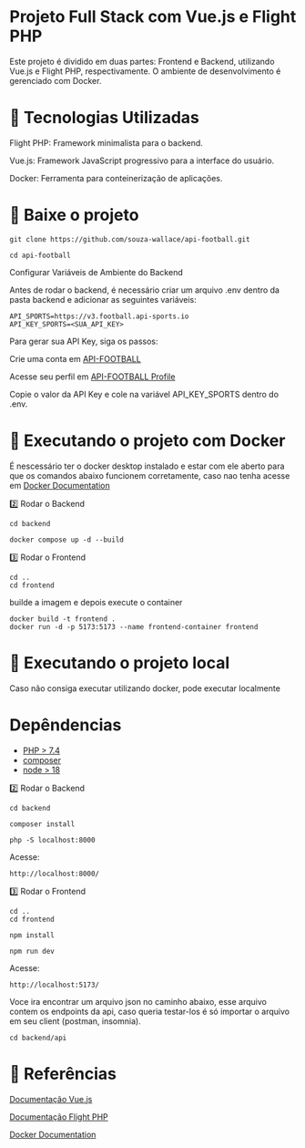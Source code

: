 # Projeto Full Stack com Vue.js e Flight PHP

Este projeto é dividido em duas partes: Frontend e Backend, utilizando Vue.js e Flight PHP, respectivamente. O ambiente de desenvolvimento é gerenciado com Docker.

# 📌 Tecnologias Utilizadas

Flight PHP: Framework minimalista para o backend.

Vue.js: Framework JavaScript progressivo para a interface do usuário.

Docker: Ferramenta para conteinerização de aplicações.

# 🚀 Baixe o projeto
```
git clone https://github.com/souza-wallace/api-football.git
````
```
cd api-football
```
Configurar Variáveis de Ambiente do Backend

Antes de rodar o backend, é necessário criar um arquivo .env dentro da pasta backend e adicionar as seguintes variáveis:

```
API_SPORTS=https://v3.football.api-sports.io
API_KEY_SPORTS=<SUA_API_KEY>
```

Para gerar sua API Key, siga os passos:

Crie uma conta em [API-FOOTBALL](https://dashboard.api-football.com/login)

Acesse seu perfil em [API-FOOTBALL Profile](https://dashboard.api-football.com/profile?access)

Copie o valor da API Key e cole na variável API_KEY_SPORTS dentro do .env.

# 🚀 Executando o projeto com Docker

É nescessário ter o docker desktop instalado e estar com ele aberto para que os comandos abaixo funcionem corretamente, caso nao tenha acesse em [Docker Documentation](https://www.docker.com/products/docker-desktop/)


2️⃣ Rodar o Backend

```
cd backend
````
```
docker compose up -d --build
```

3️⃣ Rodar o Frontend

```
cd ..
cd frontend
```
builde a imagem e depois execute o container
```
docker build -t frontend .
docker run -d -p 5173:5173 --name frontend-container frontend
```


# 🚀 Executando o projeto local 

Caso não consiga executar utilizando docker, pode executar localmente

# Depêndencias

* [PHP > 7.4](https://www.php.net/downloads.php)
* [composer](https://getcomposer.org/download/)
* [node > 18](https://nodejs.org/en/download)


2️⃣ Rodar o Backend

```
cd backend
````
```
composer install
```

```
php -S localhost:8000
```
Acesse:
```
http://localhost:8000/
```
3️⃣ Rodar o Frontend

```
cd ..
cd frontend
```
```
npm install
```

```
npm run dev
```
Acesse:
```
http://localhost:5173/
```

Voce ira encontrar um arquivo json no caminho abaixo, esse arquivo contem os endpoints da api, caso queria testar-los é só importar o arquivo em seu client (postman, insomnia).
```
cd backend/api
```
# 📜 Referências

[Documentação Vue.js](https://vuejs.org/)

[Documentação Flight PHP](https://docs.flightphp.com/)

[Docker Documentation](https://www.docker.com/)